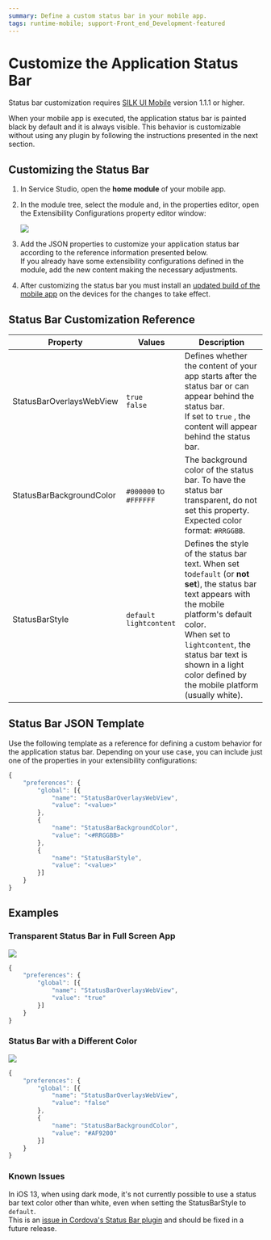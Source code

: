 ```yaml
---
summary: Define a custom status bar in your mobile app.
tags: runtime-mobile; support-Front_end_Development-featured
---
```


# Customize the Application Status Bar

Status bar customization requires [SILK UI Mobile](https://www.outsystems.com/forge/component/1385/silk-ui-mobile/ "https://www.outsystems.com/forge/component/1385/silk-ui-mobile/") version 1.1.1 or higher.

When your mobile app is executed, the application status bar is painted black by default and it is always visible. This behavior is customizable without using any plugin by following the instructions presented in the next section.

## Customizing the Status Bar

1. In Service Studio, open the **home module** of your mobile app. 

2. In the module tree, select the module and, in the properties editor, open the Extensibility Configurations property editor window: 

    ![](images/ss_extensibility_in_module_properties.png)

3. Add the JSON properties to customize your application status bar according to the reference information presented below.  
    If you already have some extensibility configurations defined in the module, add the new content making the necessary adjustments.

4. After customizing the status bar you must install an [updated build of the mobile app](<../mobile-app-update-scenarios.md#situations-when-the-user-must-install-a-new-build>) on the devices for the changes to take effect. 

## Status Bar Customization Reference

Property  |  Values  |  Description  
---|---|---  
StatusBarOverlaysWebView  | `true`  <br/> `false` |  Defines whether the content of your app starts after the status bar or can appear behind the status bar.<br/>If set to `true` , the content will appear behind the status bar.  
StatusBarBackgroundColor  |`#000000` to `#FFFFFF` |  The background color of the status bar. To have the status bar transparent, do not set this property.<br/>Expected color format: `#RRGGBB`.  
StatusBarStyle  | `default` <br/>`lightcontent` |  Defines the style of the status bar text. When set to`default` (or **not set**), the status bar text appears with the mobile platform's default color.<br/>When set to `lightcontent`, the status bar text is shown in a light color defined by the mobile platform (usually white).  
  
## Status Bar JSON Template

Use the following template as a reference for defining a custom behavior for the application status bar. Depending on your use case, you can include just one of the properties in your extensibility configurations:

```javascript
{
    "preferences": {
        "global": [{
            "name": "StatusBarOverlaysWebView",
            "value": "<value>"
        },
        {
            "name": "StatusBarBackgroundColor",
            "value": "<#RRGGBB>"
        },
        {
            "name": "StatusBarStyle",
            "value": "<value>"
        }]
    }
}
```

## Examples

### Transparent Status Bar in Full Screen App

![](images/transparent_statusbar.png)

```javascript   
{
    "preferences": {
        "global": [{
            "name": "StatusBarOverlaysWebView",
            "value": "true"
        }]
    }
}
```

### Status Bar with a Different Color

![](images/differentcolor_statusbar.png)

```javascript        
{
    "preferences": {
        "global": [{
            "name": "StatusBarOverlaysWebView",
            "value": "false"
        },
        {
            "name": "StatusBarBackgroundColor",
            "value": "#AF9200"
        }]
    }
}
```

### Known Issues

In iOS 13, when using dark mode, it's not currently possible to use a status bar text color other than white, even when setting the StatusBarStyle to `default`.  
This is an [issue in Cordova's Status Bar plugin](https://github.com/apache/cordova-plugin-statusbar/issues/148) and should be fixed in a future release.
